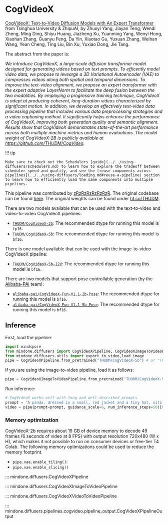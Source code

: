 <!--Copyright 2024 The HuggingFace Team. All rights reserved.
#
# Licensed under the Apache License, Version 2.0 (the "License");
# you may not use this file except in compliance with the License.
# You may obtain a copy of the License at
#
#     http://www.apache.org/licenses/LICENSE-2.0
#
# Unless required by applicable law or agreed to in writing, software
# distributed under the License is distributed on an "AS IS" BASIS,
# WITHOUT WARRANTIES OR CONDITIONS OF ANY KIND, either express or implied.
# See the License for the specific language governing permissions and
# limitations under the License.
-->

# CogVideoX

[CogVideoX: Text-to-Video Diffusion Models with An Expert Transformer](https://arxiv.org/abs/2408.06072) from Tsinghua University & ZhipuAI, by Zhuoyi Yang, Jiayan Teng, Wendi Zheng, Ming Ding, Shiyu Huang, Jiazheng Xu, Yuanming Yang, Wenyi Hong, Xiaohan Zhang, Guanyu Feng, Da Yin, Xiaotao Gu, Yuxuan Zhang, Weihan Wang, Yean Cheng, Ting Liu, Bin Xu, Yuxiao Dong, Jie Tang.

The abstract from the paper is:

*We introduce CogVideoX, a large-scale diffusion transformer model designed for generating videos based on text prompts. To efficently model video data, we propose to levearge a 3D Variational Autoencoder (VAE) to compresses videos along both spatial and temporal dimensions. To improve the text-video alignment, we propose an expert transformer with the expert adaptive LayerNorm to facilitate the deep fusion between the two modalities. By employing a progressive training technique, CogVideoX is adept at producing coherent, long-duration videos characterized by significant motion. In addition, we develop an effectively text-video data processing pipeline that includes various data preprocessing strategies and a video captioning method. It significantly helps enhance the performance of CogVideoX, improving both generation quality and semantic alignment. Results show that CogVideoX demonstrates state-of-the-art performance across both multiple machine metrics and human evaluations. The model weight of CogVideoX-2B is publicly available at https://github.com/THUDM/CogVideo.*

!!! tip

    Make sure to check out the Schedulers [guide](../../using-diffusers/schedulers.md) to learn how to explore the tradeoff between scheduler speed and quality, and see the [reuse components across pipelines](../../using-diffusers/loading.md#reuse-a-pipeline) section to learn how to efficiently load the same components into multiple pipelines.

This pipeline was contributed by [zRzRzRzRzRzRzR](https://github.com/zRzRzRzRzRzRzR). The original codebase can be found [here](https://huggingface.co/THUDM). The original weights can be found under [hf.co/THUDM](https://huggingface.co/THUDM).

There are two models available that can be used with the text-to-video and video-to-video CogVideoX pipelines:
- [`THUDM/CogVideoX-2b`](https://huggingface.co/THUDM/CogVideoX-2b): The recommended dtype for running this model is `fp16`.
- [`THUDM/CogVideoX-5b`](https://huggingface.co/THUDM/CogVideoX-5b): The recommended dtype for running this model is `bf16`.

There is one model available that can be used with the image-to-video CogVideoX pipeline:
- [`THUDM/CogVideoX-5b-I2V`](https://huggingface.co/THUDM/CogVideoX-5b-I2V): The recommended dtype for running this model is `bf16`.

There are two models that support pose controllable generation (by the [Alibaba-PAI](https://huggingface.co/alibaba-pai) team):
- [`alibaba-pai/CogVideoX-Fun-V1.1-2b-Pose`](https://huggingface.co/alibaba-pai/CogVideoX-Fun-V1.1-2b-Pose): The recommended dtype for running this model is `bf16`.
- [`alibaba-pai/CogVideoX-Fun-V1.1-5b-Pose`](https://huggingface.co/alibaba-pai/CogVideoX-Fun-V1.1-5b-Pose): The recommended dtype for running this model is `bf16`.

## Inference

First, load the pipeline:

```python
import mindspore
from mindone.diffusers import CogVideoXPipeline, CogVideoXImageToVideoPipeline
from mindone.diffusers.utils import export_to_video,load_image
pipe = CogVideoXPipeline.from_pretrained("THUDM/CogVideoX-5b") # or "THUDM/CogVideoX-2b"
```

If you are using the image-to-video pipeline, load it as follows:

```python
pipe = CogVideoXImageToVideoPipeline.from_pretrained("THUDM/CogVideoX-5b-I2V")
```

Run inference:

```python
# CogVideoX works well with long and well-described prompts
prompt = "A panda, dressed in a small, red jacket and a tiny hat, sits on a wooden stool in a serene bamboo forest. The panda's fluffy paws strum a miniature acoustic guitar, producing soft, melodic tunes. Nearby, a few other pandas gather, watching curiously and some clapping in rhythm. Sunlight filters through the tall bamboo, casting a gentle glow on the scene. The panda's face is expressive, showing concentration and joy as it plays. The background includes a small, flowing stream and vibrant green foliage, enhancing the peaceful and magical atmosphere of this unique musical performance."
video = pipe(prompt=prompt, guidance_scale=6, num_inference_steps=50)[0][0]
```

### Memory optimization

CogVideoX-2b requires about 19 GB of device memory to decode 49 frames (6 seconds of video at 8 FPS) with output resolution 720x480 (W x H), which makes it not possible to run on consumer devices or free-tier T4 Colab. The following memory optimizations could be used to reduce the memory footprint.

- `pipe.vae.enable_tiling()`:
- `pipe.vae.enable_slicing()`


::: mindone.diffusers.CogVideoXPipeline

::: mindone.diffusers.CogVideoXImageToVideoPipeline

::: mindone.diffusers.CogVideoXVideoToVideoPipeline

::: mindone.diffusers.pipelines.cogvideo.pipeline_output.CogVideoXPipelineOutput
